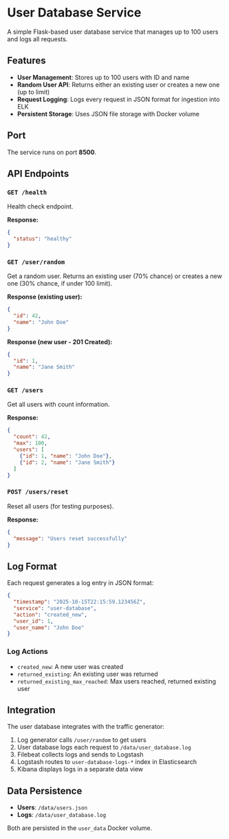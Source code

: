 # User Database Service

A simple Flask-based user database service that manages up to 100 users and logs all requests.

## Features

- **User Management**: Stores up to 100 users with ID and name
- **Random User API**: Returns either an existing user or creates a new one (up to limit)
- **Request Logging**: Logs every request in JSON format for ingestion into ELK
- **Persistent Storage**: Uses JSON file storage with Docker volume

## Port

The service runs on port **8500**.

## API Endpoints

### `GET /health`
Health check endpoint.

**Response:**
```json
{
  "status": "healthy"
}
```

### `GET /user/random`
Get a random user. Returns an existing user (70% chance) or creates a new one (30% chance, if under 100 limit).

**Response (existing user):**
```json
{
  "id": 42,
  "name": "John Doe"
}
```

**Response (new user - 201 Created):**
```json
{
  "id": 1,
  "name": "Jane Smith"
}
```

### `GET /users`
Get all users with count information.

**Response:**
```json
{
  "count": 42,
  "max": 100,
  "users": [
    {"id": 1, "name": "John Doe"},
    {"id": 2, "name": "Jane Smith"}
  ]
}
```

### `POST /users/reset`
Reset all users (for testing purposes).

**Response:**
```json
{
  "message": "Users reset successfully"
}
```

## Log Format

Each request generates a log entry in JSON format:

```json
{
  "timestamp": "2025-10-15T22:15:59.123456Z",
  "service": "user-database",
  "action": "created_new",
  "user_id": 1,
  "user_name": "John Doe"
}
```

### Log Actions
- `created_new`: A new user was created
- `returned_existing`: An existing user was returned
- `returned_existing_max_reached`: Max users reached, returned existing user

## Integration

The user database integrates with the traffic generator:
1. Log generator calls `/user/random` to get users
2. User database logs each request to `/data/user_database.log`
3. Filebeat collects logs and sends to Logstash
4. Logstash routes to `user-database-logs-*` index in Elasticsearch
5. Kibana displays logs in a separate data view

## Data Persistence

- **Users**: `/data/users.json`
- **Logs**: `/data/user_database.log`

Both are persisted in the `user_data` Docker volume.
